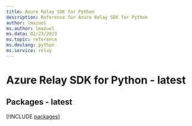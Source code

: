 ```yaml
---
title: Azure Relay SDK for Python
description: Reference for Azure Relay SDK for Python
author: lmazuel
ms.author: lmazuel
ms.data: 02/23/2023
ms.topic: reference
ms.devlang: python
ms.service: relay
---
```

# Azure Relay SDK for Python - latest
## Packages - latest
[!INCLUDE [packages](relay-index.md)]